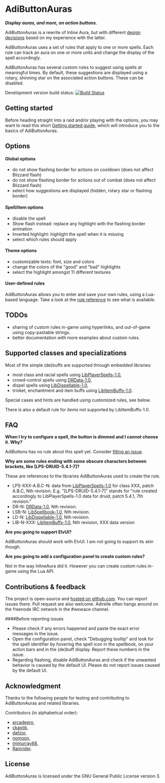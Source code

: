 AdiButtonAuras
==============

**_Display auras, and more, on action buttons._**

AdiButtonAuras is a rewrite of Inline Aura, but with different [design decisions](https://github.com/Adirelle/AdiButtonAuras/blob/master/doc/Design.md) based on my experience with the latter.

AdiButtonAuras uses a set of rules that apply to one or more spells. Each rule can track an aura on one or more units and change the display of the spell accordingly.

AdiButtonAuras has several custom rules to suggest using spells at meaningful times. By default, these suggestions are displayed using a rotary, shinning star on the associated action buttons. These can be disabled.

Development version build status: [![Build Status](https://travis-ci.org/Adirelle/AdiButtonAuras.svg)](https://travis-ci.org/Adirelle/AdiButtonAuras)

Getting started
---------------

Before heading straight into a raid and/or playing with the options, you may want to read this short [Getting started guide](https://github.com/Adirelle/AdiButtonAuras/blob/master/doc/GettingStarted.md), which will introduce you to the basics of AdiButtonAuras.

Options
-------

#### Global options

 * do not show flashing border for actions on cooldown (does not affect Blizzard flash)
 * do not show flashing border for actions out of combat (does not affect Blizzard flash)
 * select how suggestions are displayed (hidden, rotary star or flashing border)

#### Spell/item options

 * disable the spell
 * Show flash instead: replace any highlight with the flashing border animation
 * Inverted highlight: highlight the spell when it is missing
 * select which rules should apply

#### Theme options

 * customizable texts: font, size and colors
 * change the colors of the "good" and "bad" highlights
 * select the highlight amongst 11 different textures

#### User-defined rules

AdiButtonAuras allows you to enter and save your own rules, using a Lua-based language. Take a look at the [rule reference](https://github.com/Adirelle/AdiButtonAuras/blob/master/doc/RulesRef.md) to see what is available.

TODOs
-----

 * sharing of custom rules in-game using hyperlinks, and out-of-game using copy-pastable strings.
 * better documentation with more examples about custom rules.

Supported classes and specializations
-------------------------------------

Most of the simple (de)buffs are supported through embedded libraries:

 * most class and racial spells using [LibPlayerSpells-1.0](https://github.com/Adirelle/LibPlayerSpells-1.0),
 * crowd-control spells using [DRData-1.0](https://github.com/Adirelle/DRData-1.0),
 * dispel spells using [LibDispellable-1.0](https://github.com/Adirelle/LibDispellable-1.0/),
 * trinket, enchantment and item buffs using [LibItemBuffs-1.0](https://github.com/Adirelle/LibItemBuffs-1.0/).

Special cases and hints are handled using customized rules, see below.

There is also a default rule for *items* not supported by LibItemBuffs-1.0.

FAQ
---

**When I try to configure a spell, the button is dimmed and I cannot choose it. Why?**

AdiButtons has no rule about this spell yet. Consider [filling an issue](https://github.com/Adirelle/AdiButtonAuras/issues).

**Why are some rules ending with some obscure characters between brackets, like [LPS-DRUID-5.4.1-7]?**

These are references to the libraries AdiButtonAuras used to create the rule.

 * LPS-XXX-A.B.C-N: data from [LibPlayerSpells-1.0](https://github.com/Adirelle/LibPlayerSpells-1.0) for class XXX, patch A.B.C, Nth revision. E.g. "[LPS-DRUID-5.4.1-7]" stands for "rule created accordingly to LibPlayerSpells-1.0 data for druid, patch 5.4.1, 7th revision."
 * DR-N: [DRData-1.0](https://github.com/Adirelle/DRData-1.0), Nth revision.
 * LSB-N: [LibSpellbook-1.0](https://github.com/Adirelle/LibSpellbook-1.0), Nth revision.
 * LD-N: [LibDispellable-1.0](https://github.com/Adirelle/LibDispellable-1.0/), Nth revision.
 * LIB-N-XXX: [LibItemBuffs-1.0](https://github.com/Adirelle/LibItemBuffs-1.0/), Nth revision, XXX data version

**Are you going to support ElvUI?**

AdiButtonAuras should work with ElvUI. I am not going to support its skin though.

**Are you going to add a configuration panel to create custom rules?**

Not in the way InlineAura did it. However you can create custom rules in-game using the Lua API.

Contributions & feedback
------------------------

The project is open-source and [hosted on github.com](https://github.com/Adirelle/AdiButtonAuras). You can report issues there. Pull request are also welcome. Adirelle often hangs around on the freenode IRC network in the #wowace channel.

####Before reporting issues

 * Please check if any errors happened and paste the exact error messages in the issue.
 * Open the configuration panel, check "Debugging tooltip" and look for the spell identifier by hovering the spell icon in the spellbook, on your action bars and in the (de)buff display. Report these numbers in the issue.
 * Regarding flashing, disable AdiButtonAuras and check if the unwanted behavior is caused by the default UI. Please do not report issues caused by the default UI.

Acknowledgment
--------------

Thanks to the following people for testing and contributing to AdiButtonAuras and related libraries.

Contributors (in alphabetical order):

* [arcadepro](https://github.com/arcadepro),
* [ckaotik](https://github.com/ckaotik),
* [dafzor](https://github.com/dafzor),
* [nomoon](https://github.com/nomoon),
* [mjmurray88](https://github.com/mjmurray88),
* [Rainrider](https://github.com/Rainrider).

License
-------

AdiButtonAuras is licensed under the GNU General Public License version 3.
